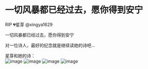 一切风暴都已经过去，愿你得到安宁
===

RIP 💔星芽 @xingya1629 <br>

一切风暴都已经过去，愿你得到安宁<br>

对一位诗人，最好的纪念就是继续读她的诗吧…<br>

星芽和她的诗：<br>
![image](https://user-images.githubusercontent.com/98999822/155228526-64dcf423-b6b2-4f36-a4ef-39da052ec459.png)
![image](https://user-images.githubusercontent.com/98999822/155228547-563f64bf-c432-428e-aee4-fc2c3613c287.png)
![image](https://user-images.githubusercontent.com/98999822/155228559-28a24694-331d-4729-af1b-f588b56f95a5.png)
![image](https://user-images.githubusercontent.com/98999822/155228602-4e1c5a93-17be-43ca-85d2-9dd88c5ea70f.png)
